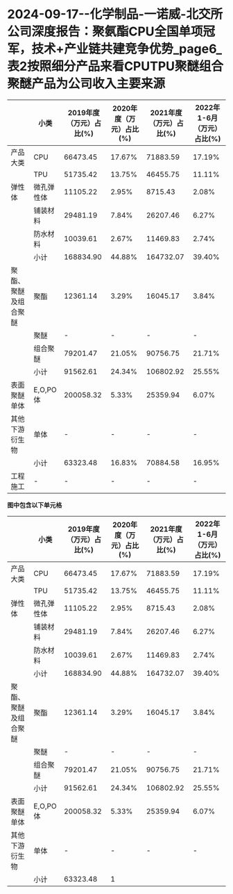# 2024-09-17--化学制品-一诺威-北交所公司深度报告：聚氨酯CPU全国单项冠军，技术+产业链共建竞争优势_page6_表2按照细分产品来看CPUTPU聚醚组合聚醚产品为公司收入主要来源

|  | 小类 | 2019年度（万元）占比(%) | 2020年度（万元）占比(%) | 2021年度（万元）占比(%) | 2022年1-6月（万元）占比(%) |
| --- | --- | --- | --- | --- | --- |
| 产品大类 | CPU | 66473.45 | 17.67% | 71883.59 | 17.19% | 100123.62 | 16.07% | 43776.97 | 18.25% |
|  | TPU | 51735.42 | 13.75% | 46455.75 | 11.11% | 78467.60 | 12.59% | 37132.31 | 15.48% |
| 弹性体 | 微孔弹性体 | 11105.22 | 2.95% | 8715.43 | 2.08% | 12509.36 | 2.01% | 6541.49 | 2.73% |
|  | 铺装材料 | 29481.19 | 7.84% | 26207.46 | 6.27% | 32697.15 | 5.25% | 10634.60 | 4.43% |
|  | 防水材料 | 10039.61 | 2.67% | 11469.83 | 2.74% | 28102.14 | 4.51% | 11228.63 | 4.68% |
|  | 小计 | 168834.90 | 44.88% | 164732.07 | 39.40% | 251899.97 | 40.43% | 109314.01 | 45.57% |
| 聚酯、聚醚及组合聚醚 | 聚酯 | 12361.14 | 3.29% | 16045.17 | 3.84% | 24479.76 | 3.93% | 10699.37 | 4.46% |
|  | 聚醚 | - | - | - | - | - | - | - | - |
|  | 组合聚醚 | 79201.47 | 21.05% | 90756.75 | 21.71% | 125803.65 | 20.19% | 49268.69 | 20.54% |
|  | 小计 | 91562.61 | 24.34% | 106802.92 | 25.55% | 149283.41 | 23.12% | 59968.06 | 24.98% |
| 表面聚醚单体 | E,O,PO体 | 200058.32 | 5.33% | 25359.94 | 6.07% | 33252.90 | 5.34% | 14660.70 | 6.11% |
| 其他下游衍生物 | 单体 | - | - | - | - | - | - | - | - |
|  | 小计 | 63323.48 | 16.83% | 70884.58 | 16.95% | 75118.94 | 12.06% | 17937.00 | 7.48% |
| 工程施工 | - | - | - | - | - | - | - | - | - |





**图中包含以下单元格**

|  | 小类 | 2019年度（万元）占比(%) | 2020年度（万元）占比(%) | 2021年度（万元）占比(%) | 2022年1-6月（万元）占比(%) |
| --- | --- | --- | --- | --- | --- |
| 产品大类 | CPU | 66473.45 | 17.67% | 71883.59 | 17.19% | 100123.62 | 16.07% | 43776.97 | 18.25% |
|  | TPU | 51735.42 | 13.75% | 46455.75 | 11.11% | 78467.60 | 12.59% | 37132.31 | 15.48% |
| 弹性体 | 微孔弹性体 | 11105.22 | 2.95% | 8715.43 | 2.08% | 12509.36 | 2.01% | 6541.49 | 2.73% |
|  | 铺装材料 | 29481.19 | 7.84% | 26207.46 | 6.27% | 32697.15 | 5.25% | 10634.60 | 4.43% |
|  | 防水材料 | 10039.61 | 2.67% | 11469.83 | 2.74% | 28102.14 | 4.51% | 11228.63 | 4.68% |
|  | 小计 | 168834.90 | 44.88% | 164732.07 | 39.40% | 251899.97 | 40.43% | 109314.01 | 45.57% |
| 聚酯、聚醚及组合聚醚 | 聚酯 | 12361.14 | 3.29% | 16045.17 | 3.84% | 24479.76 | 3.93% | 10699.37 | 4.46% |
|  | 聚醚 | - | - | - | - | - | - | - | - |
|  | 组合聚醚 | 79201.47 | 21.05% | 90756.75 | 21.71% | 125803.65 | 20.19% | 49268.69 | 20.54% |
|  | 小计 | 91562.61 | 24.34% | 106802.92 | 25.55% | 149283.41 | 23.12% | 59968.06 | 24.98% |
| 表面聚醚单体 | E,O,PO体 | 200058.32 | 5.33% | 25359.94 | 6.07% | 33252.90 | 5.34% | 14660.70 | 6.11% |
| 其他下游衍生物 | 单体 | - | - | - | - | - | - | - | - |
|  | 小计 | 63323.48 | 1